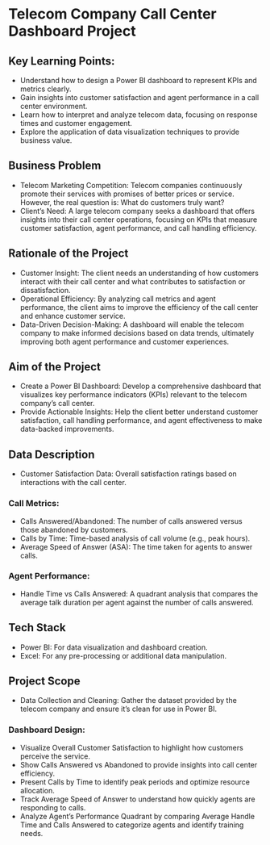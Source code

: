 # Telecom Company Call Center Dashboard Project
## Key Learning Points:
* Understand how to design a Power BI dashboard to represent KPIs and metrics clearly.  
* Gain insights into customer satisfaction and agent performance in a call center environment.  
* Learn how to interpret and analyze telecom data, focusing on response times and customer engagement.  
* Explore the application of data visualization techniques to provide business value.
## Business Problem
* Telecom Marketing Competition: Telecom companies continuously promote their services with promises of better prices or service. However, the real question is: What do customers truly want?  
* Client’s Need: A large telecom company seeks a dashboard that offers insights into their call center operations, focusing on KPIs that measure customer satisfaction, agent performance, and call handling efficiency.  
## Rationale of the Project
* Customer Insight: The client needs an understanding of how customers interact with their call center and what contributes to satisfaction or dissatisfaction.  
* Operational Efficiency: By analyzing call metrics and agent performance, the client aims to improve the efficiency of the call center and enhance customer service.  
* Data-Driven Decision-Making: A dashboard will enable the telecom company to make informed decisions based on data trends, ultimately improving both agent performance and customer experiences.  
## Aim of the Project
* Create a Power BI Dashboard: Develop a comprehensive dashboard that visualizes key performance indicators (KPIs) relevant to the telecom company’s call center.    
* Provide Actionable Insights: Help the client better understand customer satisfaction, call handling performance, and agent effectiveness to make data-backed improvements.    
## Data Description
* Customer Satisfaction Data: Overall satisfaction ratings based on interactions with the call center.    
### Call Metrics:
* Calls Answered/Abandoned: The number of calls answered versus those abandoned by customers.  
* Calls by Time: Time-based analysis of call volume (e.g., peak hours).  
* Average Speed of Answer (ASA): The time taken for agents to answer calls.  
###  Agent Performance:
* Handle Time vs Calls Answered: A quadrant analysis that compares the average talk duration per agent against the number of calls answered.  
## Tech Stack
* Power BI: For data visualization and dashboard creation.     
* Excel: For any pre-processing or additional data manipulation.    
## Project Scope
* Data Collection and Cleaning: Gather the dataset provided by the telecom company and ensure it’s clean for use in Power BI.  
### Dashboard Design:
* Visualize Overall Customer Satisfaction to highlight how customers perceive the service.  
* Show Calls Answered vs Abandoned to provide insights into call center efficiency.  
* Present Calls by Time to identify peak periods and optimize resource allocation.  
* Track Average Speed of Answer to understand how quickly agents are responding to calls.
* Analyze Agent’s Performance Quadrant by comparing Average Handle Time and Calls Answered to categorize agents and identify training needs.
